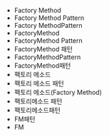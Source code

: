 ﻿- Factory Method
- Factory Method Pattern
- Factory MethodPattern
- FactoryMethod
- FactoryMethod Pattern
- FactoryMethod 패턴
- FactoryMethodPattern
- FactoryMethod패턴
- 팩토리 메소드
- 팩토리 메소드 패턴
- 팩토리 메소드(Factory Method)
- 팩토리메소드 패턴
- 팩토리메소드패턴
- FM패턴
- FM
